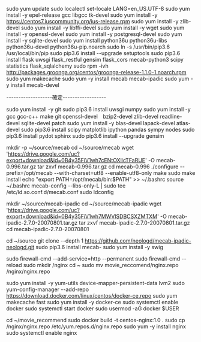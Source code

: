 sudo yum update
sudo localectl set-locale LANG=en_US.UTF-8
sudo yum install -y epel-release gcc libgcc tk-devel
sudo yum install -y https://centos7.iuscommunity.org/ius-release.rpm
sudo yum install -y zlib-devel
sudo yum install -y libffi-devel
sudo yum install -y wget
sudo yum install -y openssl-devel
sudo yum install -y postgresql-devel
sudo yum install -y sqlite-devel
sudo yum install python36u python36u-libs python36u-devel python36u-pip.noarch
sudo ln -s /usr/bin/pip3.6 /usr/local/bin/pip
sudo pip3.6 install --upgrade setuptools
sudo pip3.6 install flask uwsgi flask_restful gensim flask_cors mecab-python3 scipy statistics flask_sqlalchemy
sudo rpm -ivh http://packages.groonga.org/centos/groonga-release-1.1.0-1.noarch.rpm
sudo yum makecache
sudo yum -y install mecab mecab-ipadic
sudo yum -y install mecab-devel

-------------------確定------------------

sudo yum install -y git
sudo pip3.6 install uwsgi numpy
sudo yum install -y gcc gcc-c++ make git openssl-devel　bzip2-devel zlib-devel readline-devel sqlite-devel patch
sudo yum install -y blas-devel lapack-devel atlas-devel
sudo pip3.6 install scipy matplotlib ipython pandas sympy nodes
sudo pip3.6 install pydot sphinx
sudo pip3.6 install --upgrade gensim

mkdir -p ~/source/mecab
cd ~/source/mecab
wget 'https://drive.google.com/uc?export=download&id=0B4y35FiV1wh7cENtOXlicTFaRUE' -O mecab-0.996.tar.gz
tar zxvf mecab-0.996.tar.gz
cd mecab-0.996
./configure --prefix=/opt/mecab --with-charset=utf8 --enable-utf8-only
make
sudo make install
echo "export PATH=/opt/mecab/bin:\$PATH" >> ~/.bashrc
source ~/.bashrc
mecab-config --libs-only-L | sudo tee /etc/ld.so.conf.d/mecab.conf
sudo ldconfig

mkdir ~/source/mecab-ipadic
cd ~/source/mecab-ipadic
wget 'https://drive.google.com/uc?export=download&id=0B4y35FiV1wh7MWVlSDBCSXZMTXM' -O mecab-ipadic-2.7.0-20070801.tar.gz
tar zxvf mecab-ipadic-2.7.0-20070801.tar.gz
cd mecab-ipadic-2.7.0-20070801

cd ~/source
git clone --depth 1 https://github.com/neologd/mecab-ipadic-neologd.git
sudo pip3.6 install mecab-
sudo yum install -y swig
<!-- model.vecの送信が問題 情報オチ？-->

sudo firewall-cmd --add-service=http --permanent
sudo firewall-cmd --reload
sudo mkdir /nginx
cd ~
sudo mv movie_reccomend/nginx.repo /nginx/nginx.repo

sudo yum install -y yum-utils device-mapper-persistent-data lvm2
sudo yum-config-manager --add-repo https://download.docker.com/linux/centos/docker-ce.repo
sudo yum makecache fast
sudo yum install -y docker-ce
sudo systemctl enable docker
sudo systemctl start docker
sudo usermod -aG docker $USER

cd ~/movie_recommend
sudo docker build -t centos-nginx:1.0 .
sudo cp /nginx/nginx.repo /etc/yum.repos.d/nginx.repo
sudo yum -y install nginx
sudo systemctl enable nginx

